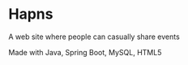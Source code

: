 # Hapns
A web site where people can casually share events 

Made with Java, Spring Boot, MySQL, HTML5
